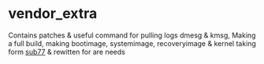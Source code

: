 # vendor_extra
Contains patches &amp; useful command for pulling logs dmesg & kmsg, Making a full build, making bootimage, systemimage, recoveryimage & kernel taking form [sub77](https://github.com/sub77/) & rewitten for are needs
